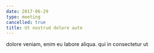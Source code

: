 ```yaml
---
date: 2017-06-29
type: meeting
cancelled: true
title: Ut nostrud dolore aute
---
```

dolore veniam, enim eu labore aliqua. qui in consectetur ut